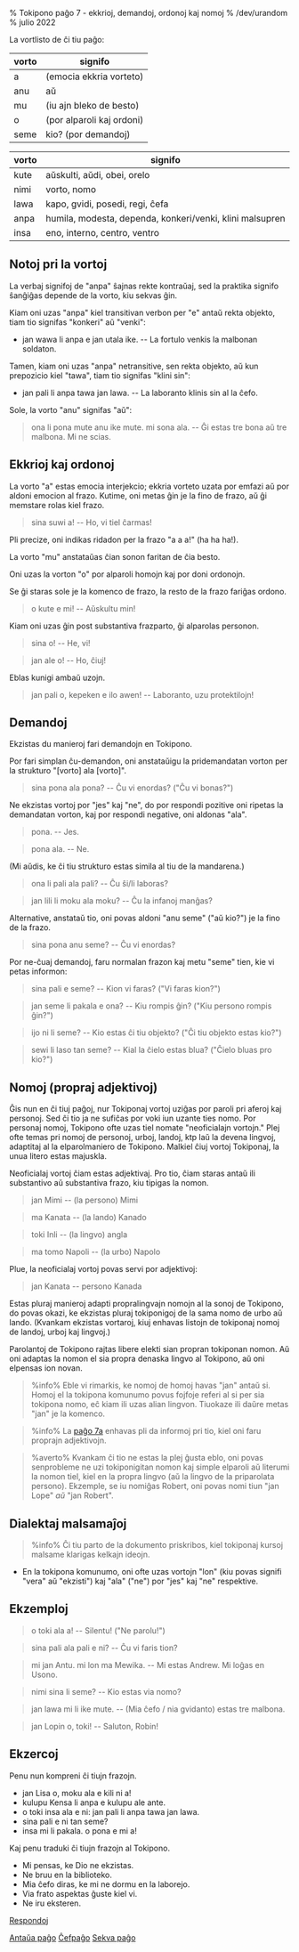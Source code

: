 % Tokipono paĝo 7 - ekkrioj, demandoj, ordonoj kaj nomoj
% /dev/urandom
% julio 2022

La vortlisto de ĉi tiu paĝo:

| vorto   | signifo                        |
|-------|----------------------------------|
| a     | (emocia ekkria vorteto)          |
| anu   | aŭ                               |
| mu    | (iu ajn bleko de besto)          |
| o     | (por alparoli kaj ordoni)        |
| seme  | kio? (por demandoj)              |

| vorto   | signifo                        |
|-------|----------------------------------|
| kute  | aŭskulti, aŭdi, obei, orelo      |
| nimi  | vorto, nomo                      |
| lawa  | kapo, gvidi, posedi, regi, ĉefa  |
| anpa  | humila, modesta, dependa, konkeri/venki, klini malsupren |
| insa  | eno, interno, centro, ventro     |

## Notoj pri la vortoj

La verbaj signifoj de "anpa" ŝajnas rekte kontraŭaj, sed la praktika signifo
ŝanĝiĝas depende de la vorto, kiu sekvas ĝin.

Kiam oni uzas "anpa" kiel transitivan verbon per "e" antaŭ rekta objekto,
tiam tio signifas "konkeri" aŭ "venki":

* jan wawa li anpa e jan utala ike. -- La fortulo venkis la malbonan soldaton.

Tamen, kiam oni uzas "anpa" netransitive, sen rekta objekto, aŭ kun prepozicio kiel
"tawa", tiam tio signifas "klini sin":

* jan pali li anpa tawa jan lawa. -- La laboranto klinis sin al la ĉefo.

Sole, la vorto "anu" signifas "aŭ":

> ona li pona mute anu ike mute. mi sona ala. -- Ĝi estas tre bona aŭ tre malbona. Mi ne scias.

## Ekkrioj kaj ordonoj

La vorto "a" estas emocia interjekcio; ekkria vorteto uzata por emfazi aŭ por
aldoni emocion al frazo. Kutime, oni metas ĝin je la fino de frazo, aŭ ĝi 
memstare rolas kiel frazo.

> sina suwi a! -- Ho, vi tiel ĉarmas!

Pli precize, oni indikas ridadon per la frazo "a a a!" (ha ha ha!).

La vorto "mu" anstataŭas ĉian sonon faritan de ĉia besto.

Oni uzas la vorton "o" por alparoli homojn kaj por doni ordonojn.

Se ĝi staras sole je la komenco de frazo, la resto de la frazo fariĝas ordono.

> o kute e mi! -- Aŭskultu min!

Kiam oni uzas ĝin post substantiva frazparto, ĝi alparolas personon.

> sina o! -- He, vi!

> jan ale o! -- Ho, ĉiuj!

Eblas kunigi ambaŭ uzojn.

> jan pali o, kepeken e ilo awen! -- Laboranto, uzu protektilojn!

## Demandoj

Ekzistas du manieroj fari demandojn en Tokipono.

Por fari simplan ĉu-demandon, oni anstataŭigu la pridemandatan vorton per la
strukturo "[vorto] ala [vorto]".

> sina pona ala pona? -- Ĉu vi enordas? ("Ĉu vi bonas?")

Ne ekzistas vortoj por "jes" kaj "ne", do por respondi pozitive oni ripetas la
demandatan vorton, kaj por respondi negative, oni aldonas "ala".

> pona. -- Jes.

> pona ala. -- Ne.

(Mi aŭdis, ke ĉi tiu strukturo estas simila al tiu de la mandarena.)

> ona li pali ala pali? -- Ĉu ŝi/li laboras?

> jan lili li moku ala moku? -- Ĉu la infanoj manĝas?

Alternative, anstataŭ tio, oni povas aldoni "anu seme" ("aŭ kio?") je la fino de la
frazo.

> sina pona anu seme? -- Ĉu vi enordas?

Por ne-ĉuaj demandoj, faru normalan frazon kaj metu "seme" tien, kie vi petas informon:

> sina pali e seme? -- Kion vi faras? ("Vi faras kion?")

> jan seme li pakala e ona? -- Kiu rompis ĝin? ("Kiu persono rompis ĝin?")

> ijo ni li seme? -- Kio estas ĉi tiu objekto? ("Ĉi tiu objekto estas kio?")

> sewi li laso tan seme? -- Kial la ĉielo estas blua? ("Ĉielo bluas pro kio?")

## Nomoj (propraj adjektivoj)

Ĝis nun en ĉi tiuj paĝoj, nur Tokiponaj vortoj uziĝas por paroli pri aferoj
kaj personoj. Sed ĉi tio ja ne sufiĉas por voki iun uzante ties nomo.
Por personaj nomoj, Tokipono ofte uzas tiel nomate "neoficialajn vortojn."
Plej ofte temas pri nomoj de personoj, urboj, landoj, ktp laŭ la devena
lingvoj, adaptitaj al la elparolmaniero de Tokipono. Malkiel ĉiuj vortoj
Tokiponaj, la unua litero estas majuskla.

Neoficialaj vortoj ĉiam estas adjektivaj. Pro tio, ĉiam staras antaŭ ili
substantivo aŭ substantiva frazo, kiu tipigas la nomon.

> jan Mimi -- (la persono) Mimi

> ma Kanata -- (la lando) Kanado

> toki Inli -- (la lingvo) angla

> ma tomo Napoli -- (la urbo) Napolo

Plue, la neoficialaj vortoj povas servi por adjektivoj:

> jan Kanata -- persono Kanada

Estas pluraj manieroj adapti propralingvajn nomojn al la sonoj de Tokipono,
do povas okazi, ke ekzistas pluraj tokiponigoj de la sama nomo de urbo aŭ lando.
(Kvankam ekzistas vortaroj, kiuj enhavas listojn de tokiponaj nomoj de landoj,
urboj kaj lingvoj.)

Parolantoj de Tokipono rajtas libere elekti sian propran tokiponan nomon. Aŭ oni
adaptas la nomon el sia propra denaska lingvo al Tokipono, aŭ oni elpensas ion
novan.

> %info%
> Eble vi rimarkis, ke nomoj de homoj havas "jan" antaŭ si. Homoj el la tokipona
> komunumo povus fojfoje referi al si per sia tokipona nomo, eĉ kiam ili uzas
> alian lingvon. Tiuokaze ili daŭre metas "jan" je la komenco.

> %info%
> La [paĝo 7a](eo_7a.html) enhavas pli da informoj pri tio, kiel oni faru
> proprajn adjektivojn.

> %averto%
> Kvankam ĉi tio ne estas la plej ĝusta eblo, oni povas senprobleme ne uzi
> tokiponigitan nomon kaj simple elparoli aŭ literumi la nomon tiel,
> kiel en la propra lingvo (aŭ la lingvo de la priparolata persono).
> Ekzemple, se iu nomiĝas Robert, oni povas nomi tiun "jan Lope" _aŭ_ "jan
> Robert".

## Dialektaj malsamaĵoj

> %info%
> Ĉi tiu parto de la dokumento priskribos, kiel tokiponaj kursoj malsame klarigas
> kelkajn ideojn.

* En la tokipona komunumo, oni ofte uzas vortojn "lon" (kiu povas signifi
  "vera" aŭ "ekzisti") kaj "ala" ("ne") por "jes" kaj "ne" respektive.

## Ekzemploj

> o toki ala a! -- Silentu! ("Ne parolu!")

> sina pali ala pali e ni? -- Ĉu vi faris tion?

> mi jan Antu. mi lon ma Mewika. -- Mi estas Andrew. Mi loĝas en Usono.

> nimi sina li seme? -- Kio estas via nomo?

> jan lawa mi li ike mute. -- (Mia ĉefo / nia gvidanto) estas tre malbona.

> jan Lopin o, toki! -- Saluton, Robin!

## Ekzercoj

Penu nun kompreni ĉi tiujn frazojn.

* jan Lisa o, moku ala e kili ni a!
* kulupu Kensa li anpa e kulupu ale ante.
* o toki insa ala e ni: jan pali li anpa tawa jan lawa.
* sina pali e ni tan seme? 
* insa mi li pakala. o pona e mi a!

Kaj penu traduki ĉi tiujn frazojn al Tokipono.

* Mi pensas, ke Dio ne ekzistas.
* Ne bruu en la biblioteko. 
* Mia ĉefo diras, ke mi ne dormu en la laborejo. 
* Via frato aspektas ĝuste kiel vi. 
* Ne iru eksteren.

[Respondoj](eo_answers.html#p7)

[Antaŭa paĝo](eo_6.html) [Ĉefpaĝo](eo_index.html) [Sekva paĝo](eo_8.html)
